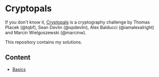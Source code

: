 # Cryptopals

If you don't know it, [Cryptopals](https://cryptopals.com) is a cryptography challenge by Thomas Ptacek (@tqbf), Sean Devlin (@spdevlin), Alex Balducci (@iamalexalright) and Marcin Wielgoszewski (@marcinw). 

This repository contains my solutions.

## Content

*   [Basics](basics/README.md)

